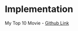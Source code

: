 # Implementation

My Top 10 Movie - [Github Link](https://github.com/grandeurkoe/100-days-of-code-the-complete-python-pro-bootcamp/tree/3c4448a729e674d11d413563af467bd1496e9a2c/day-064-my-top-10-movie-website/top-movies)